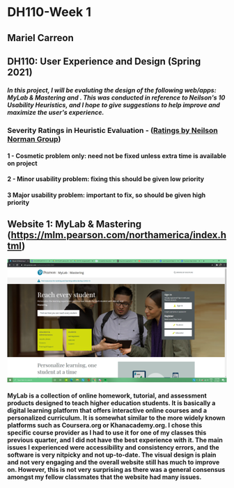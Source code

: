 # DH110-Week 1
## Mariel Carreon 
## DH110: User Experience and Design (Spring 2021)
##### In this project, I will be evaluting the design of the following web/apps: MyLab & Mastering and . This was conducted in reference to **Neilson's 10 Usability Heuristics**, and I hope to give suggestions to help improve and maximize the user's experience.

### Severity Ratings in Heuristic Evaluation - ([Ratings by Neilson Norman Group](https://www.nngroup.com/articles/how-to-rate-the-severity-of-usability-problems/))
#### 1 - Cosmetic problem only: need not be fixed unless extra time is available on project
#### 2 - Minor usability problem: fixing this should be given low priority
#### 3 Major usability problem: important to fix, so should be given high priority

## Website 1: MyLab & Mastering (https://mlm.pearson.com/northamerica/index.html)
![MyLab Homepage](mylab-ss.png)
#### MyLab is a collection of online homework, tutorial, and assessment products designed to teach higher education students. It is basically a digital learning platform that offers interactive online courses and a personalized curriculum. It is somewhat similar to the more widely known platforms such as Coursera.org or Khanacademy.org. I chose this specific course provider as I had to use it for one of my classes this previous quarter, and I did not have the best experience with it. The main issues I experienced were accessibility and consistency errors, and the software is very nitpicky and not up-to-date. The visual design is plain and not very engaging and the overall website still has much to improve on.  However, this is not very surprising as there was a general consensus amongst my fellow classmates that the website had __many issues__.






